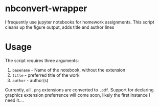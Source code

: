 # nbconvert-wrapper
I frequently use jupyter notebooks for homework assignments. 
This script cleans up the figure output, adds title and author lines

# Usage
The script requires three arguments:
  1. `basename` - Name of the notebook, without the extension
  1. `title` - preferred title of the work
  1. `author` - author(s)

Currently, all `.png` extensions are converted to `.pdf`.
Support for declaring graphics extension preferrence will come soon, 
likely the first instance I need it....
